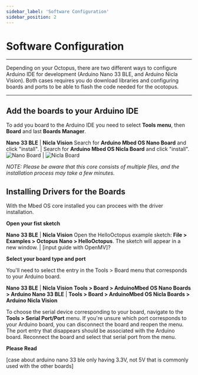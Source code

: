 ```yaml
---
sidebar_label: 'Software Configuration'
sidebar_position: 2
---
```


# **Software Configuration**

---

Depending on your Octopus, there are two different ways to configure Arduino IDE for development (Arduino Nano 33 BLE, and Arduino Nicla Vision). Both cases requires you do download libraries and configuring boards and ports to be able to flash the code needed for the ocotopus.

---

## Add the boards to your Arduino IDE

To add you board to the Arduino IDE you need to select **Tools menu**, then **Board** and last **Boards Manager**.

**Nano 33 BLE** | **Nicla Vision**
Search for **Arduino Mbed OS Nano Board** and click "install". | Search for **Arduino Mbed OS Nicla Board** and click "install".
![Nano Board](../../images/nanoBoard.png) | ![Nicla Board](../../images/niclaBoard.png)

_NOTE: Please be aware that this core consists of multiple files, and the installation process may take a few minutes._

## Installing Drivers for the Boards

With the Mbed OS core installed you can procees with the driver installation.

**Open your fist sketch**

**Nano 33 BLE** | **Nicla Vision**
Open the HelloOctopus example sketch: **File > Examples > Octopus Nano > HelloOctopus**. The sketch will appear in a new window. | [input guide with OpenMV]?

**Select your board type and port**

You'll need to select the entry in the Tools > Board menu that corresponds to your Arduino board.

**Nano 33 BLE** | **Nicla Vision**
**Tools > Board > ArduinoMbed OS Nano Boards > Arduino Nano 33 BLE** | **Tools > Board > ArduinoMbed OS Nicla Boards > Arduino Nicla Vision**

To choose the serial device corresponding to your board, navigate to the **Tools > Serial Port/Port** menu. If you're unsure which port corresponds to your Arduino board, you can disconnect the board and reopen the menu. The port entry that disappears should be associated with the Arduino board. Reconnect the board and select that serial port from the menu.

**Please Read**

[case about arduino nano 33 ble only having 3.3V, not 5V that is commonly used with the other boards]
